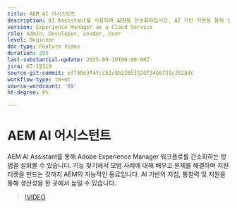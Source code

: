 ```yaml
---
title: AEM AI 어시스턴트
description: AI Assistant를 사용하여 AEM을 단순화하십시오. AI 기반 지원을 통해 생산성을 높이는 동시에 기능, 모범 사례 및 문제를 해결할 수 있습니다.
version: Experience Manager as a Cloud Service
role: Admin, Developer, Leader, User
level: Beginner
doc-type: Feature Video
duration: 205
last-substantial-update: 2025-09-30T00:00:00Z
jira: KT-19319
source-git-commit: ef790e3f4fccb2c8b2205332df3466731c2826dc
workflow-type: tm+mt
source-wordcount: '69'
ht-degree: 8%

---
```



# AEM AI 어시스턴트

AEM AI Assistant를 통해 Adobe Experience Manager 워크플로를 간소화하는 방법을 살펴볼 수 있습니다. 기능 찾기에서 모범 사례에 대해 배우고 문제를 해결하며 지원 티켓을 만드는 것까지 AEM의 지능적인 동료입니다. AI 기반의 지침, 통찰력 및 지원을 통해 생산성을 한 곳에서 높일 수 있습니다.

>[!VIDEO](https://video.tv.adobe.com/v/3475357/?learn=on&enablevpops)
